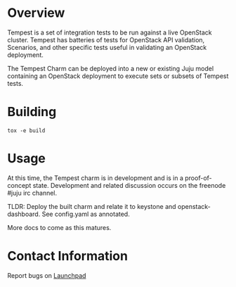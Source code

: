 # Overview

Tempest is a set of integration tests to be run against a live OpenStack cluster. Tempest has batteries of tests for OpenStack API validation, Scenarios, and other specific tests useful in validating an OpenStack deployment.

The Tempest Charm can be deployed into a new or existing Juju model containing an OpenStack deployment to execute sets or subsets of Tempest tests.


# Building

```
tox -e build
```


# Usage

At this time, the Tempest charm is in development and is in a proof-of-concept state.  Development and related discussion occurs on the freenode #juju irc channel.

TLDR:  Deploy the built charm and relate it to keystone and openstack-dashboard.  See config.yaml as annotated.

More docs to come as this matures.


# Contact Information

Report bugs on [Launchpad](http://bugs.launchpad.net/charms/+source/tempest/+filebug)

